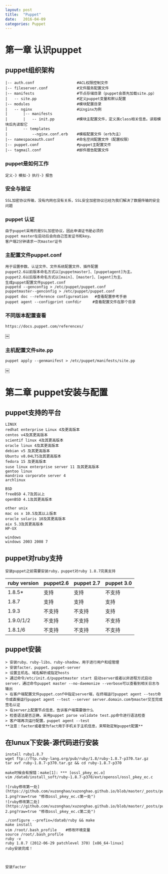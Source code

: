 ```yaml
---
layout: post
title:  "Puppet"
date:   2016-04-09
categories: Puppet
---
```



# 第一章 认识puppet

## puppet组织架构

```
|-- auth.conf 					#ACL权限控制文件
|-- fileserver.conf 			#文件服务配置文件
|-- manifests 					#节点存储目录（puppet会首先加载site.pp）
|	-- site.pp 					#定义puppet变量和默认配置
|-- modules						#模块配置目录
|	-- nginx					#以nginx为例
|		|-- manifests			
|		|	-- init.pp 			#模块主配置文件，定义类class相关信息。读取模块后先读取它
|		-- templates
|			--nginx.conf.erb 	#模板配置文件（erb为主）
|-- namespaceauth.conf 			#命名空间配置文件（配置权限）
|-- puppet.conf 				#puppet主配置文件
|-- tagmail.conf 				#邮件报告配置文件
```

### puppet是如何工作

```
定义-》模拟-》执行-》报告
```

### 安全与验证

```
SSL加密协议传输，没有内网也没有关系，SSL安全加密协议已经为我们解决了数据传输的安全问题
```

### puppet 认证

```
由于puppet采用的是SSL加密协议，因此申请证书是必须的
puppet master在启动后会向自己签发证书和key。
客户端2分钟请求一次master证书
```

### 主配置文件puppet.conf

```
用于设置参数、认证文件、文件系统配置文件、插件配置
puppet2.6以前版本命名方式以[puppetmaster]、[puppetagent]为主。
puppet2.6以后版本命名方式以[main]、[master]、[agent]为主。
生成puppet配置文件puppet.conf
puppetd --genconfig > /etc/puppet/puppet.conf
puppetmaster--genconfig > /etc/puppet/puppet.conf
puppet doc --reference configureation   #查看配置参考手册
puppet agent --configprint confdir     #查看配置文件在那个目录
```

### 不同版本配置查看

```
https://docs.puppet.com/references/
```
￼

### 主机配置文件site.pp

```
puppet apply --genmanifest > /etc/puppet/manifests/site.pp
```
￼

# 第二章  puppet安装与配置

## puppet支持的平台

```
LINUX
redhat enterprise Linux 4及更高版本
centos v4及其更高版本
scientif linux 4及其更高版本
oracle linux 4及其更高版本
debian v5 及其更高版本
Ubuntu v8.04LTS及其更高版本
fedora 15 及更高版本
suse linux enterprise server 11 及其更高版本
gentoo linux 
mandriva corporate server 4  
archlinux

BSD
freeBSD 4.7及其以上
openBSD 4.1及其更高版本

other unix
mac os x 10.5及其以上版本
oracle solaris 10及其更高版本
aix 5.3及其更高版本
HP-UX

windows
windows 2003 2008 7
```

## puppet对ruby支持

```
安装puppet之前需要安装ruby，puppet对ruby 1.8.7完美支持
```

|ruby version|puppet2.6|puppet 2.7|puppet 3.0|
|---|---|---|---|
|1.8.5*|支持|支持|不支持|
|1.8.7|支持|支持|支持|
|1.9.3|不支持|不支持|支持|
|1.9.0/1/2|不支持|不支持|不支持|
|1.8.1/6|不支持|不支持|不支持|


## puppet安装

```
> 安装ruby、ruby-libs、ruby-shadow，用于进行用户和组管理
> 安装facter、puppet、puppet-server
> 设置主机名、域名解析或指定hosts
> 通过命令/etc/init.d/puppetmaster start 启动server或者以非进程方式启动server，通过命令puppet master --no-daemonize --verbose可以查看到相关日志与输出
> 在客户端配置文件puppet.conf中指定server端，在终端运行puppet agent --test命令或直接运行puppet agent --test --server server.domain.com与master交互完成签名认证
> 在server上配置节点信息，告诉客户端需要做什么
> 检查语法是否正确，采用puppet parse validate test.pp命令进行语法检查
> 客户端再次运行配置，puppet agent --test
**注意：facter或者曾为fact用于手机关于主机信息，来帮助定制puppet配置**
```

## 在lunux下安装-源代码进行安装

```
install ruby1.8.7
wget ftp://ftp.ruby-lang.org/pub/ruby/1.8/ruby-1.8.7-p370.tar.gz
tar xvf ruby-1.8.7-p370.tar.gz && cd ruby-1.8.7-p370

make时候会有报错：make[1]: *** [ossl_pkey_ec.o]
vim /data0/install_soft/ruby-1.8.7-p370/ext/openssl/ossl_pkey_ec.c

![ruby修改第一处](https://github.com/xuzonghao/xuzonghao.github.io/blob/master/_posts/puppet/png/ruby-1.png?raw=true "修改ossl_pkey_ec.c第一处")
![ruby修改第二处](https://github.com/xuzonghao/xuzonghao.github.io/blob/master/_posts/puppet/png/ruby-2.png?raw=true "修改ossl_pkey_ec.c第二处")

./configure --prefix=/data0/ruby && make
make install
vim /root/.bash_profile    #修改环境变量
source /root/.bash_profile 
ruby -v
ruby 1.8.7 (2012-06-29 patchlevel 370) [x86_64-linux]
ruby安装完成！



安装facter

```
